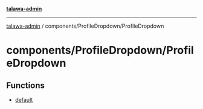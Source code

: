 [**talawa-admin**](../../../README.md)

***

[talawa-admin](../../../modules.md) / components/ProfileDropdown/ProfileDropdown

# components/ProfileDropdown/ProfileDropdown

## Functions

- [default](functions/default.md)
